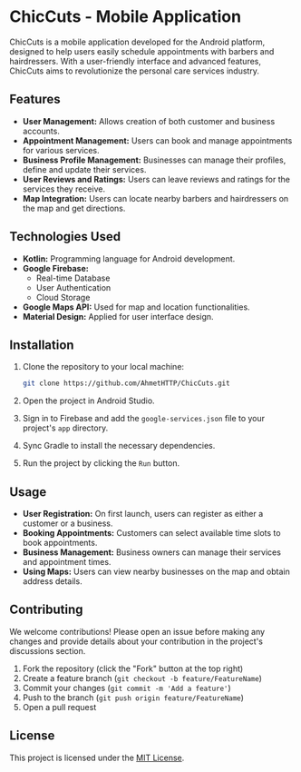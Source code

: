 # ChicCuts - Mobile Application

ChicCuts is a mobile application developed for the Android platform, designed to help users easily schedule appointments with barbers and hairdressers. With a user-friendly interface and advanced features, ChicCuts aims to revolutionize the personal care services industry.

## Features

- **User Management:** Allows creation of both customer and business accounts.
- **Appointment Management:** Users can book and manage appointments for various services.
- **Business Profile Management:** Businesses can manage their profiles, define and update their services.
- **User Reviews and Ratings:** Users can leave reviews and ratings for the services they receive.
- **Map Integration:** Users can locate nearby barbers and hairdressers on the map and get directions.

## Technologies Used

- **Kotlin:** Programming language for Android development.
- **Google Firebase:**
  - Real-time Database
  - User Authentication
  - Cloud Storage
- **Google Maps API:** Used for map and location functionalities.
- **Material Design:** Applied for user interface design.

## Installation

1. Clone the repository to your local machine:
    ```bash
    git clone https://github.com/AhmetHTTP/ChicCuts.git
    ```

2. Open the project in Android Studio.

3. Sign in to Firebase and add the `google-services.json` file to your project's `app` directory.

4. Sync Gradle to install the necessary dependencies.

5. Run the project by clicking the `Run` button.

## Usage

- **User Registration:** On first launch, users can register as either a customer or a business.
- **Booking Appointments:** Customers can select available time slots to book appointments.
- **Business Management:** Business owners can manage their services and appointment times.
- **Using Maps:** Users can view nearby businesses on the map and obtain address details.

## Contributing

We welcome contributions! Please open an issue before making any changes and provide details about your contribution in the project's discussions section.

1. Fork the repository (click the "Fork" button at the top right)
2. Create a feature branch (`git checkout -b feature/FeatureName`)
3. Commit your changes (`git commit -m 'Add a feature'`)
4. Push to the branch (`git push origin feature/FeatureName`)
5. Open a pull request

## License

This project is licensed under the [MIT License](LICENSE).
